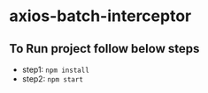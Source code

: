 # axios-batch-interceptor

## To Run project follow below steps
- step1: `npm install`
- step2: `npm start`
